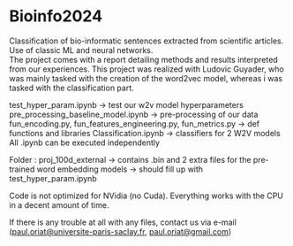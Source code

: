 # Bioinfo2024
Classification of bio-informatic sentences extracted from scientific articles. Use of classic ML and neural networks. <br>
The project comes with a report detailing methods and results interpreted from our experiences.
This project was realized with Ludovic Guyader, who was mainly tasked with the creation of the word2vec model, whereas i was tasked with the classification part.

test_hyper_param.ipynb -> test our w2v model hyperparameters
pre_processing_baseline_model.ipynb -> pre-processing of our data
fun_encoding.py, fun_features_engineering.py, fun_metrics.py -> def functions and libraries
Classification.ipynb -> classifiers for 2 W2V models
All .ipynb can be executed independently

Folder : 
proj_100d_external -> contains .bin and 2 extra files for the pre-trained word embedding
models -> should fill up with test_hyper_param.ipynb

Code is not optimized for NVidia (no Cuda). Everything works with the CPU in a decent amount of time.

If there is any trouble at all with any files, contact us via e-mail (paul.oriat@universite-paris-saclay.fr, paul.oriat@gmail.com)
